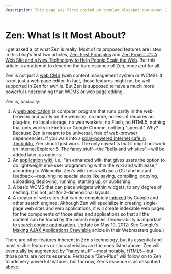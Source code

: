 ```yaml
---
description: This page was first posted on tomelam.blogspot.com about 2010.
---
```


# Zen: What Is It Most About?

 I get asked a lot what Zen is really. Most of its proposed features are listed in this blog's first two articles, [Zen: First Principles](http://tomelam.blogspot.com/2010/10/ajax-zen-first-principles.html) and [Zen Project \#1: A Web Site and a New Technology to Help People Scale the Web](http://tomelam.blogspot.com/2010/09/project-web-site-and-new-technology-to.html). But this article is an attempt to describe the bare essence of Zen, once and for all.

 Zen is not just a [web CMS](http://en.wikipedia.org/wiki/Web_content_management_system) \(web content management system or WCMS\). It is not just a web page editor. In fact, those features might not be well supported in Zen for awhile. But Zen is supposed to have a much more powerful underpinning than WCMS or web page editing.

 Zen is, basically:

1. A [web application](http://en.wikipedia.org/wiki/Web_application) \(a computer program that runs partly in the web browser and partly on the website\), no more, no less: it requires no plug-ins, no local storage, no web workers, no Flash, no HTML5, nothing that only works in Firefox or Google Chrome, nothing "special." Why? Because Zen is meant to be universal, free of web-browser dependencies. If you walk into a [solar-powered Internet cafe in Timbuktu](http://timbuktuchronicles.blogspot.com/2010/04/portable-solar-powered-internet-cafe.html), Zen should just work. The only caveat is that it might not work on Internet Explorer 6. The fancy stuff—the "bells and whistles"—will be added later, as options.
2. An [application wiki](http://en.wikipedia.org/wiki/Wiki_software#Application_wikis), i.e., "an enhanced wiki that gives users the option to do lightweight end-user programming within the wiki and with ease," according to Wikipedia. Zen's wiki-ness will use a GUI and instant feedback—requiring no special steps like saving, compiling, copying, uploading, deploying, running, starting up, or publishing.
3. A basic WCMS that can place widgets within widgets, to any degree of nesting. It is not just for 2-dimensional layouts.
4. A creator of web sites that can be completely [indexed](http://en.wikipedia.org/wiki/Surface_Web) by Google and other search engines. Although Zen will specialize in creating single-page web sites and web applications, it will create indexable web pages for the components of those sites and applications so that all the content can be found by the search engines. \(Index-ability is important to [search engine optimization](http://en.wikipedia.org/wiki/Search_engine_optimization). Update on May 19, 2012: See Google's [Making AJAX Applications Crawlable](https://developers.google.com/webmasters/ajax-crawling/) article in their Webmasters guide.\)

 There are other features inherent in Zen's technology, but its essential and most visible features or characteristics are the ones listed above. Zen will eventually be augmented by "fancy stuff"—most notably, HTML5—but those parts are not its essence. Perhaps a "Zen-Plus" will follow on to Zen to add very powerful features, but for now, Zen's essence is as described above.


